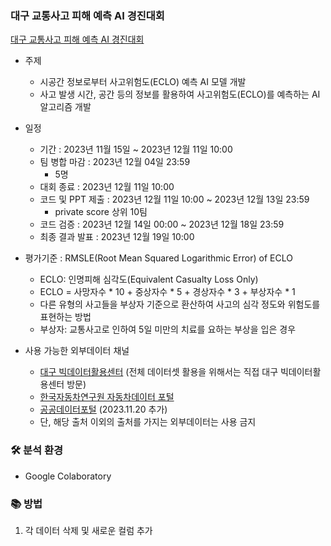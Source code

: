 ### 대구 교통사고 피해 예측 AI 경진대회
[대구 교통사고 피해 예측 AI 경진대회](https://dacon.io/competitions/official/236193/overview/description)

- 주제
    - 시공간 정보로부터 사고위험도(ECLO) 예측 AI 모델 개발
    - 사고 발생 시간, 공간 등의 정보를 활용하여 사고위험도(ECLO)를 예측하는 AI 알고리즘 개발
- 일정
    - 기간 : 2023년 11월 15일 ~ 2023년 12월 11일 10:00
    - 팀 병합 마감 : 2023년 12월 04일 23:59
        - 5명
    - 대회 종료 : 2023년 12월 11일 10:00
    - 코드 및 PPT 제출 : 2023년 12월 11일 10:00 ~ 2023년 12월 13일 23:59
        - private score 상위 10팀
    - 코드 검증 : 2023년 12월 14일 00:00 ~ 2023년 12월 18일 23:59
    - 최종 결과 발표 : 2023년 12월 19일 10:00
- 평가기준 : RMSLE(Root Mean Squared Logarithmic Error) of ECLO
    - ECLO: 인명피해 심각도(Equivalent Casualty Loss Only)
    - ECLO = 사망자수 * 10 + 중상자수 * 5 + 경상자수 * 3 + 부상자수 * 1
    - 다른 유형의 사고들을 부상자 기준으로 환산하여 사고의 심각 정도와 위험도를 표현하는 방법
    - 부상자: 교통사고로 인하여 5일 미만의 치료를 요하는 부상을 입은 경우
    
- 사용 가능한 외부데이터 채널
    - [대구 빅데이터활용센터](https://dipbigdata.kr/) (전체 데이터셋 활용을 위해서는 직접 대구 빅데이터활용센터 방문)
    - [한국자동차연구원 자동차데이터 포털](https://bigdata-car.kr/)
    - [공공데이터포털](https://www.data.go.kr/index.do) (2023.11.20 추가)
    - 단, 해당 출처 이외의 출처를 가지는 외부데이터는 사용 금지

### 🛠 분석 환경
- Google Colaboratory

### 📚 방법
1. 각 데이터 삭제 및 새로운 컬럼 추가

